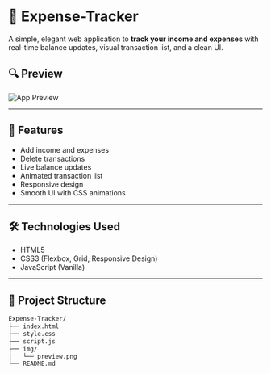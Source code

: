 # 💸 Expense-Tracker

A simple, elegant web application to **track your income and expenses** with real-time balance updates, visual transaction list, and a clean UI.

## 🔍 Preview

![App Preview](img/Capture.PNG)


---

## 🚀 Features

- Add income and expenses
- Delete transactions
- Live balance updates
- Animated transaction list
- Responsive design
- Smooth UI with CSS animations

---

## 🛠️ Technologies Used

- HTML5  
- CSS3 (Flexbox, Grid, Responsive Design)  
- JavaScript (Vanilla)

---

## 📁 Project Structure

```bash
Expense-Tracker/
├── index.html
├── style.css
├── script.js
├── img/
│   └── preview.png
└── README.md

